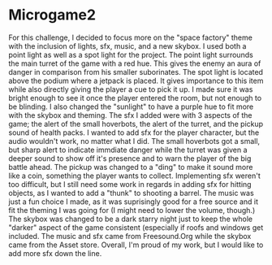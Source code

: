 # Microgame2

For this challenge, I decided to focus more on the "space factory" theme with the inclusion of lights, sfx, music, and a new skybox. I used both a point light as well as a spot light for the project. The point light surrounds the main turret of the game with a red hue. This gives the enemy an aura of danger in comparison from his smaller suborinates. The spot light is located above the podium where a jetpack is placed. It gives importance to this item while also directly giving the player a cue to pick it up. I made sure it was bright enough to see it once the player entered the room, but not enough to be blinding. I also changed the "sunlight" to have a purple hue to fit more with the skybox and theming. The sfx I added were with 3 aspects of the game; the alert of the small hoverbots, the alert of the turret, and the pickup sound of health packs. I wanted to add sfx for the player character, but the audio wouldn't work, no matter what I did. The small hoverbots got a small, but sharp alert to indicate immdiate danger while the turret was given a deeper sound to show off it's presence and to warn the player of the big battle ahead. The pickup was changed to a "ding" to make it sound more like a coin, something the player wants to collect. Implementing sfx weren't too difficult, but I still need some work in regards in adding sfx for hitting objects, as I wanted to add a "thunk" to shooting a barrel. The music was just a fun choice I made, as it was suprisingly good for a free source and it fit the theming I was going for (I might need to lower the volume, though.) The skybox was changed to be a dark starry night just to keep the whole "darker" aspect of the game consistent (especially if roofs and windows get included. The music and sfx came from Freesound.Org while the skybox came from the Asset store. Overall, I'm proud of my work, but I would like to add more sfx down the line.
